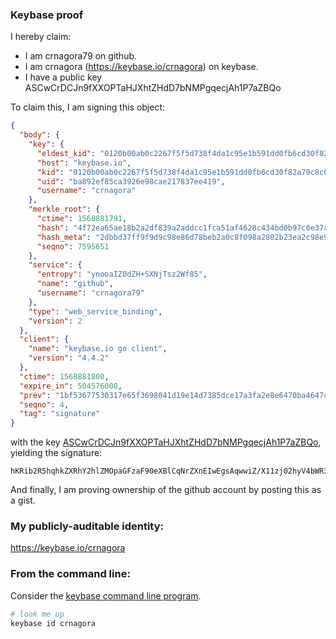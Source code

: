 ### Keybase proof

I hereby claim:

  * I am crnagora79 on github.
  * I am crnagora (https://keybase.io/crnagora) on keybase.
  * I have a public key ASCwCrDCJn9fXXOPTaHJXhtZHdD7bNMPgqecjAh1P7aZBQo

To claim this, I am signing this object:

```json
{
  "body": {
    "key": {
      "eldest_kid": "0120b00ab0c2267f5f5d738f4da1c95e1b591dd0fb6cd30f82a79c8c08753fb699050a",
      "host": "keybase.io",
      "kid": "0120b00ab0c2267f5f5d738f4da1c95e1b591dd0fb6cd30f82a79c8c08753fb699050a",
      "uid": "ba892ef85ca3926e98cae217837ee419",
      "username": "crnagora"
    },
    "merkle_root": {
      "ctime": 1568881791,
      "hash": "4f72ea65ae18b2a2df839a2addcc1fca51af4628c434bd0b97c0e37a0050752cf11d8eb1f05afc800c0f958ca67c9a3084d37de9fbc28c4786ac67561da3900d",
      "hash_meta": "2dbbd37ff9f9d9c98e86d78beb2a0c8f098a2802b23ea2c98e9dfc3001a03e52",
      "seqno": 7595651
    },
    "service": {
      "entropy": "ynooaIZ0dZH+SXNjTsz2Wf85",
      "name": "github",
      "username": "crnagora79"
    },
    "type": "web_service_binding",
    "version": 2
  },
  "client": {
    "name": "keybase.io go client",
    "version": "4.4.2"
  },
  "ctime": 1568881800,
  "expire_in": 504576000,
  "prev": "1bf53677530317e65f3698041d19e14d7385dce17a3fa2e8e6470ba4647ce34e",
  "seqno": 4,
  "tag": "signature"
}
```

with the key [ASCwCrDCJn9fXXOPTaHJXhtZHdD7bNMPgqecjAh1P7aZBQo](https://keybase.io/crnagora), yielding the signature:

```
hKRib2R5hqhkZXRhY2hlZMOpaGFzaF90eXBlCqNrZXnEIwEgsAqwwiZ/X11zj02hyV4bWR3Q+2zTD4KnnIwIdT+2mQUKp3BheWxvYWTESpcCBMQgG/U2d1MDF+ZfNpgEHRnhTXOF3OF6P6Lo5kcLpGR8407EIO3EvIc6W3GgvHLbcKhHhBswjfgRnJsNAW/pKKSwFxxGAgHCo3NpZ8RAjxsRpxrGrfqytIebfcMAoGDPbc/vMPlbL+2GDjgeI/MrHuTtN4R3GB7HpsGQMYeFVa3wvQ4/3swmTt8OqVYPD6hzaWdfdHlwZSCkaGFzaIKkdHlwZQildmFsdWXEIOHFze7v8tmPudPq+QdSagzJGBRCwUFdqGpUKJU0meveo3RhZ80CAqd2ZXJzaW9uAQ==

```

And finally, I am proving ownership of the github account by posting this as a gist.

### My publicly-auditable identity:

https://keybase.io/crnagora

### From the command line:

Consider the [keybase command line program](https://keybase.io/download).

```bash
# look me up
keybase id crnagora
```
